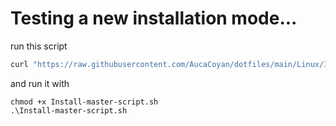 # Testing a new installation mode...

run this script
```bash
curl "https://raw.githubusercontent.com/AucaCoyan/dotfiles/main/Linux/Install-master-script.sh" | bash
```

and run it with
```
chmod +x Install-master-script.sh
.\Install-master-script.sh
```
